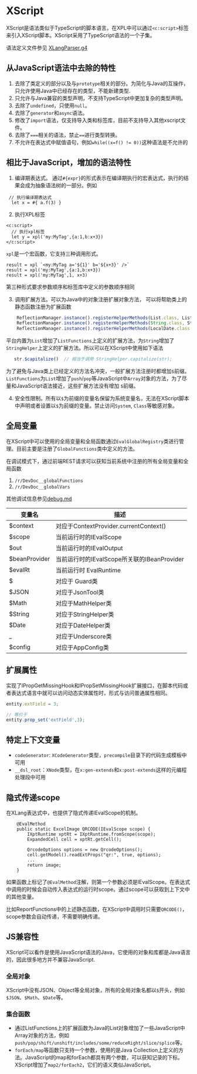 # XScript

XScript是语法类似于TypeScript的脚本语言。在XPL中可以通过`<c:script>`标签来引入XScript脚本。XScript采用了TypeScript语法的一个子集。

语法定义文件参见 [XLangParser.g4](https://gitee.com/canonical-entropy/nop-entropy/blob/master/nop-xlang/model/antlr/XLangParser.g4)

## 从JavaScript语法中去除的特性

1. 去除了类定义的部分以及与`prototype`相关的部分。为简化与Java的互操作，只允许使用Java中已经存在的类型，不能新建类型.
2. 只允许与Java兼容的类型声明，不支持TypeScript中更加复杂的类型声明。
3. 去除了`undefined`，只使用`null`。
4. 去除了`generator`和`async`语法。
5. 修改了`import`语法，仅支持导入类和标签库，目前不支持导入其他xscript文件。
6. 去除了`===`相关的语法，禁止`==`进行类型转换。
7. 不允许在表达式中赋值语句，例如`while((x=f() != 0))`这种语法是不允许的

## 相比于JavaScript，增加的语法特性

1. 编译期表达式。
   通过`#{expr}`的形式表示在编译期执行的宏表达式，执行的结果会成为抽象语法树的一部分。例如

```xlang
 // 执行编译期表达式
  let x = #{ a.f(3) }
```

2. 执行XPL标签

```
<c:script>
  // 执行xpl标签
  let y = xpl('my:MyTag',{a:1,b:x+3})
</c:script>
```

`xpl`是一个宏函数，它支持三种调用形式。

```
result = xpl `<my:MyTag a='${1}' b='${x+3}' />`
result = xpl('my:MyTag',{a:1,b:x+3})
result = xpl('my:MyTag',1, x+3)
```

第三种形式要求参数顺序和标签库中定义的参数顺序相同

3. 调用扩展方法。可以为Java中的对象注册扩展对象方法，
   可以将帮助类上的静态函数注册为扩展函数

```javascript
    ReflectionManager.instance().registerHelperMethods(List.class, ListFunctions.class, null);
    ReflectionManager.instance().registerHelperMethods(String.class, StringHelper.class, "$");
    ReflectionManager.instance().registerHelperMethods(LocalDate.class, DateHelper.class, "$");
```

平台内置为`List`增加了`ListFunctions`上定义的扩展方法，为`String`增加了`StringHelper`上定义的扩展方法。所以可以在XScript中使用如下语法

```javascript
   str.$capitalize()  // 相当于调用 StringHelper.capitalize(str);
```

为了避免与Java类上已经定义的方法名冲突，一般扩展方法注册时都增加`$`前缀。
`ListFunctions`为`List`增加了`push`/`pop`等JavaScript中`Array`对象的方法，为了尽量和JavaScript语法接近，这些扩展方法没有增加
`$`前缀。

4. 安全性限制。所有以`$`为前缀的变量名保留为系统变量名，无法在XScript脚本中声明或者设置以`$`为前缀的变量。禁止访问`System`,
   `Class`等敏感对象。

## 全局变量

在XScript中可以使用的全局变量和全局函数通过`EvalGlobalRegistry`类进行管理。目前主要是注册了`GlobalFunctions`类中定义的方法。

在调试模式下，通过前端REST请求可以获知当前系统中注册的所有全局变量和全局函数

1. `/r/DevDoc__globalFunctions`
2. `/r/DevDoc__globalVars`

其他调试信息参见[debug.md](../debug.md)

| 变量名           | 描述                                  |
|---------------|-------------------------------------|
| $context      | 对应于ContextProvider.currentContext() |
| $scope        | 当前运行时的IEvalScope                    |
| $out          | 当前运行时的IEvalOutput                   |
| $beanProvider | 当前运行时的IEvalScope所关联的IBeanProvider   |
| $evalRt       | 当前运行时 EvalRuntime                   |
| $             | 对应于 Guard类                          |
| $JSON         | 对应于JsonTool类                        |
| $Math         | 对应于MathHelper类                      |
| $String       | 对应于StringHelper类                    |
| $Date         | 对应于DateHelper类                      |
| _             | 对应于Underscore类                      |
| $config       | 对应于AppConfig类                       |

## 扩展属性
实现了IPropGetMissingHook和IPropSetMissingHook扩展接口，在脚本代码或者表达式语言中就可以访问动态实体属性时，形式与访问普通属性相同。

```typescript
entity.extField = 3;

// 等价于
entity.prop_set('extField',3);
```

## 特定上下文变量

* `codeGenerator`: `XCodeGenerator`类型，`precompile`目录下的代码生成模板中可用
* `__dsl_root`：`XNode`类型，在`x:gen-extends`和`x:post-extends`这样的元编程处理段中可用

## 隐式传递scope


在XLang表达式中，也提供了隐式传递IEvalScope的机制。

```
    @EvalMethod
    public static ExcelImage QRCODE(IEvalScope scope) {
        IXptRuntime xptRt = IXptRuntime.fromScope(scope);
        ExpandedCell cell = xptRt.getCell();

        QrcodeOptions options = new QrcodeOptions();
        cell.getModel().readExtProps("qr:", true, options);
        ...
        return image;
    }
```

如果函数上标记了`@EvalMethod`注解，则第一个参数必须是IEvalScope。在表达式中调用的时候会自动传入表达式的运行时scope。通过scope可以获取到上下文中的其他变量。

比如ReportFunctions中的上述静态函数，在XScript中调用时只需要`QRCODE()`，scope参数会自动传递，不需要明确传递。


## JS兼容性

XScript可以看作是使用JavaScript语法的Java，它使用的对象和库都是Java语言的，因此很多地方并不兼容JavaScript.

### 全局对象
XScript中没有JSON、Object等全局对象，所有的全局对象名都以`$`开头，例如`$JSON`、`$Math`、`$Date`等。

### 集合函数
* 通过ListFunctions上的扩展函数为Java的List对象增加了一些JavaScript中Array对象的方法，例如`push/pop/shift/unshift/includes/some/reduceRight/slice/splice`等。
* `forEach/map`等函数只支持一个参数，使用的是Java Collection上定义的方法。JavaScript的map和forEach都具有两个参数，可以获知记录的下标。XScript增加了`map2/forEach2`，它们的语义类似JavaScript。
